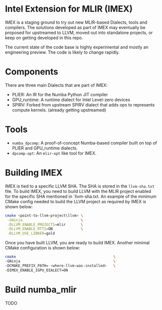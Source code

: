 # Intel Extension for MLIR (IMEX)

IMEX is a staging ground to try out new MLIR-based Dialects, tools and compilers. The solutions developed as part of IMEX may eventually be proposed for upstreamed to LLVM, moved out into standalone projects, or keep on getting developed in this repo.

The current state of the code base is highly experimental and mostly an engineering preview. The code is likely to change rapidly.

# Components

There are three main Dialects that are part of IMEX:

* PLIER: An IR for the Numba Python JIT compiler
* GPU_runtime: A runtime dialect for Intel Level-zero devices
* SPIRV: Forked from upstream SPIRV dialect that adds ops to represents compute kernels. (already getting upstreamed)

# Tools

* `numba_dpcomp`: A proof-of-concept Numba-based compiler built on top of PLIER and GPU_runtime dialects.
* `dpcomp-opt`: An `mlir-opt` like tool for IMEX.

# Building IMEX

IMEX is tied to a specific LLVM SHA. The SHA is stored in the `llvm-sha.txt` file. To build IMEX, you need to build LLVM with the MLIR project enabled for the specific SHA mentioned in `llvm-sha.txt. An example of the minimum CMake config needed to build the LLVM project as required by IMEX is shown below:

```bash
cmake <point-to-llvm-project\llvm> \
 -GNinja                           \
 -DLLVM_ENABLE_PROJECTS=mlir       \
 -DLLVM_ENABLE_RTTI=ON             \
 -DLLVM_USE_LINKER=gold            
```
Once you have built LLVM, you are ready to build IMEX. Another minimal CMake configuration is shown below:

```bash
cmake                                             \
-GNinja                                           \
-DCMAKE_PREFIX_PATH= <where-llvm-was-installed>   \
-DIMEX_ENABLE_IGPU_DIALECT=ON                     
```

# Build numba_mlir

TODO

